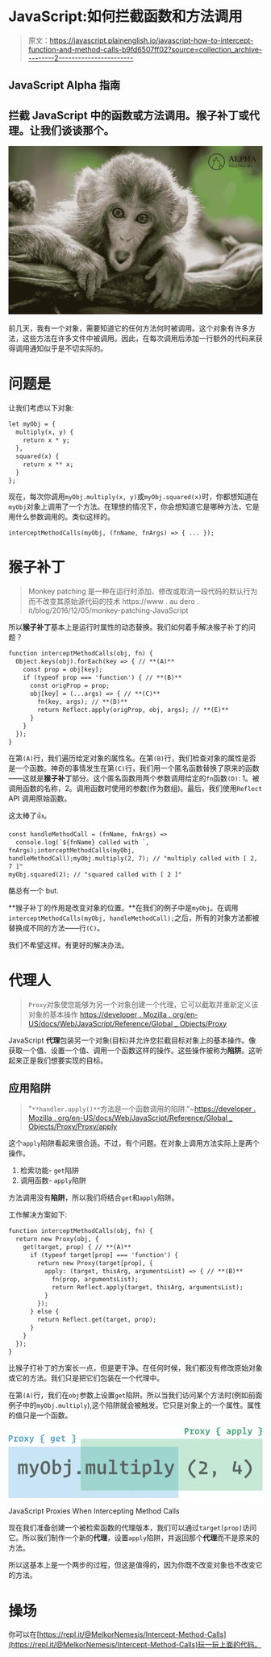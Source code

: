 # JavaScript:如何拦截函数和方法调用

> 原文：<https://javascript.plainenglish.io/javascript-how-to-intercept-function-and-method-calls-b9fd6507ff02?source=collection_archive---------2----------------------->

## JavaScript Alpha 指南

## 拦截 JavaScript 中的函数或方法调用。猴子补丁或代理。让我们谈谈那个。

![](img/c302360be81f17d32a5403defbab644e.png)

前几天，我有一个对象，需要知道它的任何方法何时被调用。这个对象有许多方法，这些方法在许多文件中被调用。因此，在每次调用后添加一行额外的代码来获得调用通知似乎是不切实际的。

# 问题是

让我们考虑以下对象:

```
let myObj = {
  multiply(x, y) {
    return x * y;
  },
  squared(x) {
    return x ** x;
  }
};
```

现在，每次你调用`myObj.multiply(x, y)`或`myObj.squared(x)`时，你都想知道在`myObj`对象上调用了一个方法。在理想的情况下，你会想知道它是哪种方法，它是用什么参数调用的。类似这样的。

```
interceptMethodCalls(myObj, (fnName, fnArgs) => { ... });
```

# 猴子补丁

> Monkey patching 是一种在运行时添加、修改或取消一段代码的默认行为而不改变其原始源代码的技术
> https://www . au dero . it/blog/2016/12/05/monkey-patching-JavaScript

所以**猴子补丁**基本上是运行时属性的动态替换。我们如何着手解决猴子补丁的问题？

```
function interceptMethodCalls(obj, fn) {
  Object.keys(obj).forEach(key => { // **(A)**
    const prop = obj[key];
    if (typeof prop === 'function') { // **(B)**
      const origProp = prop;
      obj[key] = (...args) => { // **(C)**
        fn(key, args); // **(D)**
        return Reflect.apply(origProp, obj, args); // **(E)**
      }
    }
  });
}
```

在第`(A)`行，我们遍历给定对象的属性名。在第`(B)`行，我们检查对象的属性是否是一个函数。神奇的事情发生在第`(C)`行，我们用一个匿名函数替换了原来的函数——这就是**猴子补丁**部分。这个匿名函数用两个参数调用给定的`fn`函数`(D)`: 1。被调用函数的名称，2。调用函数时使用的参数(作为数组)。最后，我们使用`Reflect` API 调用原始函数。

这太棒了👍。

```
const handleMethodCall = (fnName, fnArgs) =>
  console.log(`${fnName} called with `, fnArgs);interceptMethodCalls(myObj, handleMethodCall);myObj.multiply(2, 7); // "multiply called with [ 2, 7 ]"
myObj.squared(2); // "squared called with [ 2 ]"
```

酪总有一个 but️.

**猴子补丁的作用是改变对象的位置。**在我们的例子中是`myObj`。在调用`interceptMethodCalls(myObj, handleMethodCall);`之后，所有的对象方法都被替换成不同的方法——行`(C)`。

我们不希望这样。有更好的解决办法。

# 代理人

> `Proxy`对象使您能够为另一个对象创建一个代理，它可以截取并重新定义该对象的基本操作
> [https://developer . Mozilla . org/en-US/docs/Web/JavaScript/Reference/Global _ Objects/Proxy](https://developer.mozilla.org/en-US/docs/Web/JavaScript/Reference/Global_Objects/Proxy)

JavaScript **代理**包装另一个对象(目标)并允许您拦截目标对象上的基本操作。像获取一个值、设置一个值、调用一个函数这样的操作。这些操作被称为**陷阱**。这听起来正是我们想要实现的目标。

## 应用陷阱

> "`**handler.apply()**`方法是一个函数调用的陷阱."~[https://developer . Mozilla . org/en-US/docs/Web/JavaScript/Reference/Global _ Objects/Proxy/Proxy/apply](https://developer.mozilla.org/en-US/docs/Web/JavaScript/Reference/Global_Objects/Proxy/Proxy/apply)

这个`apply`陷阱看起来很合适。不过，有个问题。在对象上调用方法实际上是两个操作。

1.  检索功能- `get`陷阱
2.  调用函数- `apply`陷阱

方法调用没有**陷阱**，所以我们将结合`get`和`apply`陷阱。

工作解决方案如下:

```
function interceptMethodCalls(obj, fn) {
  return new Proxy(obj, {
    get(target, prop) { // **(A)**
      if (typeof target[prop] === 'function') {
        return new Proxy(target[prop], {
          apply: (target, thisArg, argumentsList) => { // **(B)**
            fn(prop, argumentsList);
            return Reflect.apply(target, thisArg, argumentsList);
          }
        });
      } else {
        return Reflect.get(target, prop);
      }
    }
  });
}
```

比猴子打补丁的方案长一点，但是更干净。在任何时候，我们都没有修改原始对象或它的方法。我们只是把它们包装在一个代理中。

在第`(A)`行，我们在`obj`参数上设置`get`陷阱。所以当我们访问某个方法时(例如前面例子中的`myObj.multiply`),这个陷阱就会被触发。它只是对象上的一个属性。属性的值只是一个函数。

![](img/4f85b78d30c942ffd126a3391ccdee9b.png)

JavaScript Proxies When Intercepting Method Calls

现在我们准备创建一个被检索函数的代理版本，我们可以通过`target[prop]`访问它。所以我们制作一个新的**代理**，设置`apply`陷阱，并返回那个**代理**而不是原来的方法。

所以这基本上是一个两步的过程，但这是值得的，因为你既不改变对象也不改变它的方法。

# 操场

你可以在[https://repl.it/@MelkorNemesis/Intercept-Method-Calls](https://repl.it/@MelkorNemesis/Intercept-Method-Calls)玩一玩上面的代码。